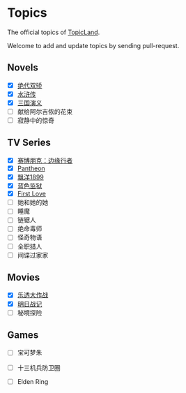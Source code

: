 # Topics

The official topics of [TopicLand](https://github.com/topicland/TopicLand).

Welcome to add and update topics by sending pull-request.

## Novels

- [x] [绝代双骄](http://topic-land.com/#/topics/%E7%BB%9D%E4%BB%A3%E5%8F%8C%E9%AA%84)
- [x] [水浒传](http://topic-land.com/#/topics/%E6%B0%B4%E6%B5%92%E4%BC%A0)
- [x] [三国演义](http://topic-land.com/#/topics/%E4%B8%89%E5%9B%BD%E6%BC%94%E4%B9%89)
- [ ] 献给阿尔吉侬的花束
- [ ] 寂静中的惊奇

## TV Series

- [x] [赛博朋克：边缘行者](http://39.108.136.237/#/topics/%E8%B5%9B%E5%8D%9A%E6%9C%8B%E5%85%8B%EF%BC%9A%E8%BE%B9%E7%BC%98%E8%A1%8C%E8%80%85)
- [x] [Pantheon](http://topic-land.com/#/topics/Pantheon(TV%20series))
- [x] [飘洋1899](http://topic-land.com/#/topics/%E9%A3%98%E6%B4%8B1899)
- [x] [蓝色监狱](http://topic-land.com/#/topics/%E8%93%9D%E8%89%B2%E7%9B%91%E7%8B%B1)
- [x] [First Love](http://topic-land.com/#/topics/First%20Love(TV%20series))
- [ ] 她和她的她
- [ ] 睡魔
- [ ] 链锯人
- [ ] 绝命毒师
- [ ] 怪奇物语
- [ ] 全职猎人
- [ ] 间谍过家家

## Movies

- [x] [乐透大作战](http://topic-land.com/#/topics/%E4%B9%90%E9%80%8F%E5%A4%A7%E4%BD%9C%E6%88%98)
- [x] [明日战记](http://topic-land.com/#/topics/%E6%98%8E%E6%97%A5%E6%88%98%E8%AE%B0)
- [ ] 秘境探险

## Games

- [ ] 宝可梦朱
- [ ] 十三机兵防卫圈
- [ ] Elden Ring

